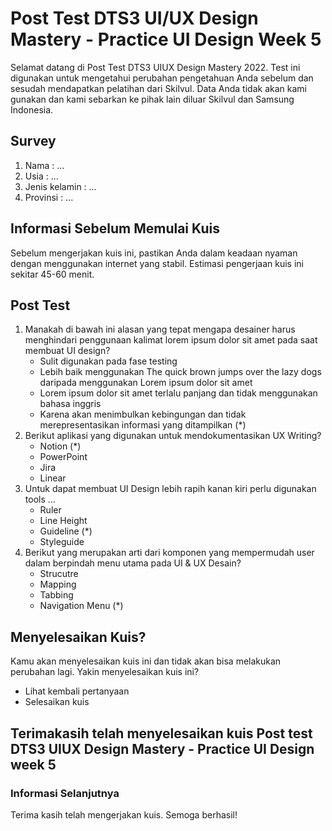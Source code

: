 # Post Test DTS3 UI/UX Design Mastery - Practice UI Design Week 5

Selamat datang di Post Test DTS3 UIUX Design Mastery 2022. Test ini digunakan untuk mengetahui perubahan pengetahuan Anda sebelum dan sesudah mendapatkan pelatihan dari Skilvul. Data Anda tidak akan kami gunakan dan kami sebarkan ke pihak lain diluar Skilvul dan Samsung Indonesia.

## Survey

1. Nama : ...
2. Usia : ...
3. Jenis kelamin : ...
4. Provinsi : ...

## Informasi Sebelum Memulai Kuis

Sebelum mengerjakan kuis ini, pastikan Anda dalam keadaan nyaman dengan menggunakan internet yang stabil. Estimasi pengerjaan kuis ini sekitar 45-60 menit.

## Post Test

1. Manakah di bawah ini alasan yang tepat mengapa desainer harus menghindari penggunaan kalimat lorem ipsum dolor sit amet pada saat membuat UI design?
   - Sulit digunakan pada fase testing
   - Lebih baik menggunakan The quick brown jumps over the lazy dogs daripada menggunakan Lorem ipsum dolor sit amet
   - Lorem ipsum dolor sit amet terlalu panjang dan tidak menggunakan bahasa inggris
   - Karena akan menimbulkan kebingungan dan tidak merepresentasikan informasi yang ditampilkan (*)
2. Berikut aplikasi yang digunakan untuk mendokumentasikan UX Writing?
   - Notion (*)
   - PowerPoint
   - Jira
   - Linear
3. Untuk dapat membuat UI Design lebih rapih kanan kiri perlu digunakan tools ...
   - Ruler
   - Line Height
   - Guideline (*)
   - Styleguide
4. Berikut yang merupakan arti dari komponen yang mempermudah user dalam berpindah menu utama pada UI & UX Desain?
   - Strucutre
   - Mapping
   - Tabbing
   - Navigation Menu (*)

## Menyelesaikan Kuis?

Kamu akan menyelesaikan kuis ini dan tidak akan bisa melakukan perubahan lagi. Yakin menyelesaikan kuis ini?

- Lihat kembali pertanyaan
- Selesaikan kuis

## Terimakasih telah menyelesaikan kuis Post test DTS3 UIUX Design Mastery - Practice UI Design week 5

### Informasi Selanjutnya

Terima kasih telah mengerjakan kuis. Semoga berhasil!
